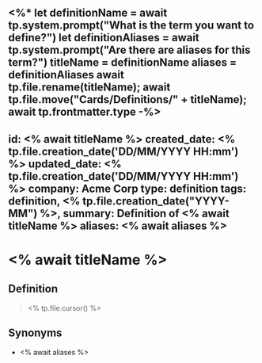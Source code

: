 <%* 
let definitionName = await tp.system.prompt("What is the term you want to define?")
let definitionAliases = await tp.system.prompt("Are there are aliases for this term?")
titleName = definitionName
aliases = definitionAliases
await tp.file.rename(titleName);
await tp.file.move("Cards/Definitions/" + titleName);
await tp.frontmatter.type
-%>
---
id: <% await titleName %>
created_date: <% tp.file.creation_date('DD/MM/YYYY HH:mm') %>
updated_date: <% tp.file.creation_date('DD/MM/YYYY HH:mm') %>
company: Acme Corp
type: definition
tags: definition, <% tp.file.creation_date("YYYY-MM") %>,
summary: Definition of <% await titleName %>
aliases: <% await aliases %>
---

# <% await titleName %>

## Definition

> <% tp.file.cursor() %>

## Synonyms

- <% await aliases %>
